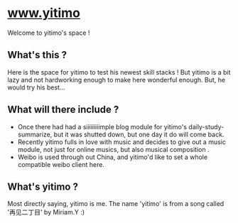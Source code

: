 # www.yitimo
Welcome to yitimo's space !

## What's this ?
Here is the space for yitimo to test his newest skill stacks ! But yitimo is a bit lazy and not hardworking enough to make here wonderful enough. But, he would try his best...

## What will there include ?
* Once there had had a siiiiiiiiimple blog module for yitimo's daily-study-summarize, but it was shutted down, but one day it do will come back.
* Recently yitimo fulls in love with music and decides to give out a music module, not just for online musics, but also musical composition .
* Weibo is used through out China, and yitimo'd like to set a whole compatible weibo client here.

## What's yitimo ?
Most directly saying, yitimo is me. The name 'yitimo' is from a song called '再见二丁目' by Miriam.Y :)
